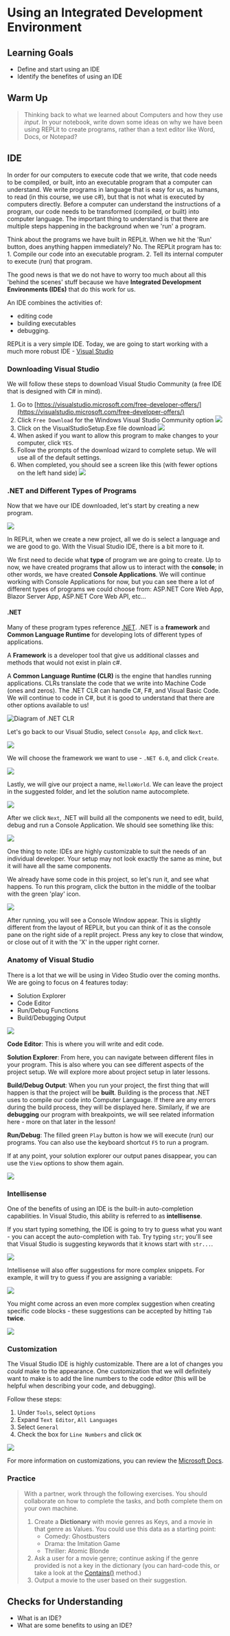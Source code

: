 # Using an Integrated Development Environment

## Learning Goals
* Define and start using an IDE
* Identify the benefites of using an IDE

## Warm Up

> Thinking back to what we learned about Computers and how they use _input_. In your notebook, write down some ideas on why we have been using REPLit to create programs, rather than a text editor like Word, Docs, or Notepad?

## IDE
In order for our computers to execute code that we write, that code needs to be compiled, or built, into an executable program that a computer can understand.  We write programs in language that is easy for us, as humans, to read (in this course, we use c#), but that is not what is executed by computers directly.  Before a computer can understand the instructions of a program, our code needs to be transformed (compiled, or built) into computer language.  The important thing  to understand is that there are multiple steps happening in the background when we 'run' a program.

Think about the programs we have built in REPLit.  When we hit the 'Run' button, does anything happen immediately? No.  The REPLit program has to:
    1. Compile our code into an executable program.
    2. Tell its internal computer to execute (run) that program.

The good news is that we do not have to worry too much about all this 'behind the scenes' stuff because we have **Integrated Development Environments (IDEs)** that do this work for us. 

An IDE combines the activities of: 
- editing code 
- building executables
- debugging.

REPLit is a very simple IDE.  Today, we are going to start working with a much more robust IDE - [Visual Studio](https://visualstudio.microsoft.com/free-developer-offers/)

### Downloading Visual Studio
We will follow these steps to download Visual Studio Community (a free IDE that is designed with C# in mind).

1. Go to [https://visualstudio.microsoft.com/free-developer-offers/](https://visualstudio.microsoft.com/free-developer-offers/)
2. Click `Free Download` for the Windows Visual Studio Community option
![](/Mod1/Images/Week2/VisualStudioDownloadButton.png)
3. Click on the VisualStudioSetup.Exe file download
![](/Mod1/Images/Week2/EXEfiledownload.png)
4. When asked if you want to allow this program to make changes to your computer, click `YES`.
5. Follow the prompts of the download wizard to complete setup.  We will use all of the default settings.
6. When completed, you should see a screen like this (with fewer options on the left hand side)
![](/Mod1/Images/Week2/VisualStudioDownloaded.png)

### .NET and Different Types of Programs
Now that we have our IDE downloaded, let's start by creating a new program.

![](/Mod1/Images/Week2/CreateANewProject.png)

In REPLit, when we create a new project, all we do is select a language and we are good to go.  With the Visual Studio IDE, there is a bit more to it.

We first need to decide what **type** of program we are going to create. Up to now, we have created programs that allow us to interact with the **console**; in other words, we have created **Console Applications**.  We will continue working with Console Applications for now, but you can see there a lot of different types of programs we could choose from: ASP.NET Core Web App, Blazor Server App, ASP.NET Core Web API, etc...

#### .NET
Many of these program types reference [.NET](https://dotnet.microsoft.com/en-us/learn/dotnet/what-is-dotnet-framework).  .NET is a **framework** and **Common Language Runtime** for developing lots of different types of applications.

A **Framework** is a developer tool that give us additional classes and methods that would not exist in plain c#.

A **Common Language Runtime (CLR)** is the engine that handles running applications. CLRs translate the code that we write into Machine Code (ones and zeros).  The .NET CLR can handle C#, F#, and Visual Basic Code.  We will continue to code in C#, but it is good to understand that there are other options available to us!

![Diagram of .NET CLR](/Mod1/Images/Week2/NET-CLR.png)

Let's go back to our Visual Studio, select `Console App`, and click `Next`.

![](/Mod1/Images/Week2/ChooseANewProject.png)

We will choose the framework we want to use - `.NET 6.0`, and click `Create`.

![](/Mod1/Images/Week2/ChooseFrameworkCreate.png)

Lastly, we will give our project a name, `HelloWorld`.  We can leave the project in the suggested folder, and let the solution name autocomplete.

![](/Mod1/Images/Week2/NewProjectName.png)

After we click `Next`, .NET will build all the components we need to edit, build, debug and run a Console Application.  We should see something like this:

![](/Mod1/Images/Week2/HelloWorldCode.png)

One thing to note: IDEs are highly customizable to suit the needs of an individual developer.  Your setup may not look exactly the same as mine, but it will have all the same components.

We already have some code in this project, so let's run it, and see what happens.  To run this program, click the button in the middle of the toolbar with the green 'play' icon.

![](/Mod1/Images/Week2/HelloWorldConsole.png)

After running, you will see a Console Window appear.  This is slightly different from the layout of REPLit, but you can think of it as the console pane on the right side of a replit project. Press any key to close that window, or close out of it with the 'X' in the upper right corner.

### Anatomy of Visual Studio
There is a lot that we will be using in Video Studio over the coming months.  We are going to focus on 4 features today:
- Solution Explorer
- Code Editor
- Run/Debug Functions
- Build/Debugging Output

![](/Mod1/Images/Week2/AnatomyOfVisualStudio.png)

**Code Editor**: This is where you will write and edit code.

**Solution Explorer**: From here, you can navigate between different files in your program.  This is also where you can see different aspects of the project setup.  We will explore more about project setup in later lessons.

**Build/Debug Output**: When you run your project, the first thing that will happen is that the project will be **built**.  Building is the process that .NET uses to compile our code into Computer Language.  If there are any errors during the build process, they will be displayed here.  Similarly, if we are **debugging** our program with breakpoints, we will see related information here - more on that later in the lesson!

**Run/Debug**: The filled green `Play` button is how we will execute (run) our programs. You can also use the keyboard shortcut `F5` to run a program.

If at any point, your solution explorer our output panes disappear, you can use the `View` options to show them again.

![](/Mod1/Images/Week2/ViewOptions.png)

### Intellisense

One of the benefits of using an IDE is the built-in auto-completion capabilities.  In Visual Studio, this ability is referred to as **intellisense**.

If you start typing something, the IDE is going to try to guess what you want - you can accept the auto-completion with `Tab`.  Try typing `str`; you'll see that Visual Studio is suggesting keywords that it knows start with `str...`.

![](/Mod1/Images/Week2/IntellisenseString.png)

Intellisense will also offer suggestions for more complex snippets.  For example, it will try to guess if you are assigning a variable:

![](/Mod1/Images/Week2/IntellisenseAssignment.png)

You might come across an even more complex suggestion when creating specific code blocks - these suggestions can be accepted by hitting `Tab` **twice**.

![](/Mod1/Images/Week2/IntellisenseIf.png)

### Customization
The Visual Studio IDE is highly customizable.  There are a lot of changes you _could_ make to the appearance.  One customization that we will definitely want to make is to add the line numbers to the code editor (this will be helpful when describing your code, and debugging).

Follow these steps:
1. Under `Tools`, select `Options`
2. Expand `Text Editor`, `All Languages`
3. Select `General`
4. Check the box for `Line Numbers` and click `OK`

![](/Mod1/Images/Week2/LineNumberOption.png)

For more information on customizations, you can review the [Microsoft Docs](https://docs.microsoft.com/en-us/visualstudio/ide/personalizing-the-visual-studio-ide?view=vs-2022).

### Practice

> With a partner, work through the following exercises.  You should collaborate on how to complete the tasks, and both complete them on your own machine.
> 1. Create a **Dictionary** with movie genres as Keys, and a movie in that genre as Values.  You could use this data as a starting point:
>       * Comedy: Ghostbusters
>       * Drama: the Imitation Game  
>       * Thriller: Atomic Blonde
> 2. Ask a user for a movie genre; continue asking if the genre provided is not a key in the dictionary (you can hard-code this, or take a look at the [Contains()](https://www.geeksforgeeks.org/c-sharp-dictionary-containskey-method/) method.)
> 3. Output a movie to the user based on their suggestion.



## Checks for Understanding
* What is an IDE?
* What are some benefits to using an IDE?


<!-- Really strong use of visuals/screenshots in this lesson. I think some of the arrows get a little hard to see at times so it might be worth adjusting to a more prominent color/weight, but overall pretty solid!

I am excited to see what the lab looks like for this! 
 -->